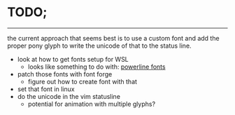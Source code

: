 # TODO;
---
the current approach that seems best is to use a custom font and add the proper pony glyph to
write the unicode of that to the status line.

* look at how to get fonts setup for WSL
	- looks like something to do with: [powerline fonts](https://slmeng.medium.com/how-to-install-powerline-fonts-in-windows-b2eedecace58)
* patch those fonts with font forge
	- figure out how to create font with that
* set that font in linux
* do the unicode in the vim statusline
	- potential for animation with multiple glyphs?

